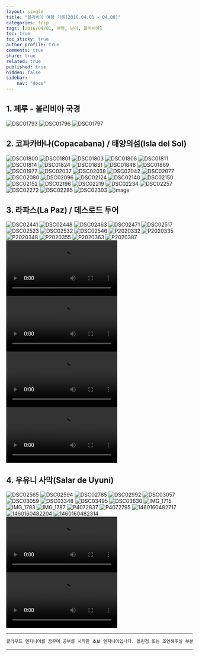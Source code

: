 ```yaml
---
layout: single
title: "볼리비아 여행 기록(2016.04.01 - 04.08)"
categories: trip
tags: [2016/04/01, 여행, 남미, 볼리비아]
toc: true
toc_sticky: true
author_profile: true
comments: true
share: true
related: true
published: true
hidden: false
sidebar: 
    nav: "docs"
---
```


## 1. 페루 - 볼리비아 국경

![DSC01793](https://user-images.githubusercontent.com/124491456/227662545-bf438160-e48c-45e1-90ef-e9b1b75c9571.JPG)
![DSC01796](https://user-images.githubusercontent.com/124491456/227662552-4b3f1311-1ecd-48ff-930d-9fa37c1927c8.JPG)
![DSC01797](https://user-images.githubusercontent.com/124491456/227662609-f0cd02c2-4d28-46bd-8804-0208b44f6370.JPG)

## 2. 코파카바나(Copacabana) / 태양의섬(Isla del Sol)

![DSC01800](https://user-images.githubusercontent.com/124491456/227662623-893dbc31-a992-46f9-ae8c-5f96160b25eb.JPG)
![DSC01801](https://user-images.githubusercontent.com/124491456/227663061-b1897805-68a4-4d56-9080-87fdebafb31a.JPG)
![DSC01803](https://user-images.githubusercontent.com/124491456/227663064-e4d1420e-f093-4e1b-8118-55763aaf01b9.JPG)
![DSC01806](https://user-images.githubusercontent.com/124491456/227663069-aa2d1b63-02be-4928-95c7-5b26471284bd.JPG)
![DSC01811](https://user-images.githubusercontent.com/124491456/227663071-1787141a-47f8-4cff-8c05-fed89b1d2c7e.JPG)
![DSC01814](https://user-images.githubusercontent.com/124491456/227663076-69054274-9afb-4d0f-8b85-cf9d90a294ab.JPG)
![DSC01824](https://user-images.githubusercontent.com/124491456/227663080-1150b1d1-3ebb-48d4-a6ba-c10e9bd98088.JPG)
![DSC01831](https://user-images.githubusercontent.com/124491456/227663139-99c135dd-67f7-414b-a1a0-d82813329c10.JPG)
![DSC01848](https://user-images.githubusercontent.com/124491456/227663146-371d03ac-af82-4ccf-a312-e4cc817d4064.JPG)
![DSC01869](https://user-images.githubusercontent.com/124491456/227663163-97ed9d20-da2b-49b7-8aac-383d778160d0.JPG)
![DSC01977](https://user-images.githubusercontent.com/124491456/227663180-f695a285-207e-456e-9de8-5afc0292734d.JPG)
![DSC02037](https://user-images.githubusercontent.com/124491456/227663193-c1c70a15-6aac-48f4-8985-7002009c1523.JPG)
![DSC02038](https://user-images.githubusercontent.com/124491456/227663199-97363899-522c-4e2e-9862-2c087b235bc8.JPG)
![DSC02042](https://user-images.githubusercontent.com/124491456/227663225-f9daaac1-0eab-4ef5-b515-9db5ac4ad2f6.JPG)
![DSC02077](https://user-images.githubusercontent.com/124491456/227663287-a9ce104d-02d6-496e-9203-9569fac686ff.JPG)
![DSC02080](https://user-images.githubusercontent.com/124491456/227663289-5c69d85d-0bba-4368-99ae-f498c29782a8.JPG)
![DSC02096](https://user-images.githubusercontent.com/124491456/227663290-f43f037b-125b-4a6d-bf90-5ea973368676.JPG)
![DSC02124](https://user-images.githubusercontent.com/124491456/227663296-9cd34a8d-ab6c-463e-be3d-58f992183809.JPG)
![DSC02140](https://user-images.githubusercontent.com/124491456/227663298-d6c39bbc-4347-4125-805f-28d52c7d2a76.JPG)
![DSC02150](https://user-images.githubusercontent.com/124491456/227663311-e5d5374e-b9ed-49b0-b9ca-a40c169211ac.JPG)
![DSC02152](https://user-images.githubusercontent.com/124491456/227663329-01ebafdd-8bed-429e-a2a6-1302300af4ff.JPG)
![DSC02196](https://user-images.githubusercontent.com/124491456/227663352-dfe79621-1415-4a7d-86c1-f3ffda9be8bb.JPG)
![DSC02219](https://user-images.githubusercontent.com/124491456/227663368-3976b0c8-ab00-44cd-97c7-bcb58406d326.JPG)
![DSC02234](https://user-images.githubusercontent.com/124491456/227663373-ba224731-b35d-4b08-9f14-fa9748a68b2f.JPG)
![DSC02257](https://user-images.githubusercontent.com/124491456/227663376-959283f0-7b2b-4f8d-8478-8e37692b0d17.JPG)
![DSC02272](https://user-images.githubusercontent.com/124491456/227663385-d743b150-0c21-45cd-9421-f2bc16dc45b0.JPG)
![DSC02285](https://user-images.githubusercontent.com/124491456/227663387-e9c7fa95-5e39-41aa-9099-c4df9d3aefb2.JPG)
![DSC02303](https://user-images.githubusercontent.com/124491456/227663396-8ddb05a3-f67d-4efc-8b7a-d08cd853be89.JPG)
![image](https://user-images.githubusercontent.com/124491456/227663451-8fe7232c-f2f6-4e5a-993c-8ee076ea986d.png)

## 3. 라파스(La Paz) / 데스로드 투어

![DSC02441](https://user-images.githubusercontent.com/124491456/227663567-18585704-31fd-4f26-954d-474de4312de5.JPG)
![DSC02448](https://user-images.githubusercontent.com/124491456/227663573-df5368fc-420a-4875-8199-78f194adc3aa.JPG)
![DSC02463](https://user-images.githubusercontent.com/124491456/227663575-bf063518-b77f-40b4-9b73-c4977b4d4404.JPG)
![DSC02471](https://user-images.githubusercontent.com/124491456/227663580-e4c5cb28-1366-4679-8e2d-2b1acab49460.JPG)
![DSC02517](https://user-images.githubusercontent.com/124491456/227663594-045dc051-3f48-45c6-8821-cf293c9d14a6.JPG)
![DSC02523](https://user-images.githubusercontent.com/124491456/227663601-15a4fa3a-778e-4c0c-8546-2420dc1faf38.JPG)
![DSC02532](https://user-images.githubusercontent.com/124491456/227663606-93ba767e-66c8-447b-833a-98c17ef03164.JPG)
![DSC02546](https://user-images.githubusercontent.com/124491456/227663614-cc8288f2-ff59-4e63-80fc-a4977a06b468.JPG)
![P2020332](https://user-images.githubusercontent.com/124491456/227663651-e5023f76-83dd-48cf-a716-e5ee403f47d6.JPG)
![P2020335](https://user-images.githubusercontent.com/124491456/227663656-22097537-70e3-4742-adec-039189b55082.JPG)
![P2020348](https://user-images.githubusercontent.com/124491456/227663658-7a4a2a28-f9d7-4acd-abcd-5ae3c6718a2b.JPG)
![P2020355](https://user-images.githubusercontent.com/124491456/227663661-184bd6a3-63d0-4e0f-b0b4-e4409fc85f75.JPG)
![P2020363](https://user-images.githubusercontent.com/124491456/227663690-27c10e4e-a609-43af-ac40-e20cf309aad1.JPG)
![P2020387](https://user-images.githubusercontent.com/124491456/227663713-5998850d-b205-4eb9-b6c9-29437d11e3e8.JPG)
<video src="https://user-images.githubusercontent.com/124491456/227663976-40353d62-4c49-429e-9281-419f30d66439.mp4" controls="controls" style="max-width: 530px;">
</video>
<video src="https://user-images.githubusercontent.com/124491456/227663981-24b7be8d-2fb8-4544-9d7d-47eae1a4eef3.mp4" controls="controls" style="max-width: 530px;">
</video>
<video src="https://user-images.githubusercontent.com/124491456/227664122-0bcd066d-35d5-4f50-a526-385998719f0a.mp4" controls="controls" style="max-width: 530px;">
</video>
<video src="https://user-images.githubusercontent.com/124491456/227664123-3123256b-5db9-445e-aded-5eadfd633647.mp4" controls="controls" style="max-width: 530px;">
</video>

## 4. 우유니 사막(Salar de Uyuni)

![DSC02565](https://user-images.githubusercontent.com/124491456/227664242-07db47c5-ab71-4331-9c1a-607a556e1a6f.JPG)
![DSC02594](https://user-images.githubusercontent.com/124491456/227664251-65e32a5c-0950-4d2e-a886-a4a063794fc1.JPG)
![DSC02785](https://user-images.githubusercontent.com/124491456/227664268-64dd8105-494a-419d-bc61-40bd28cd0414.JPG)
![DSC02992](https://user-images.githubusercontent.com/124491456/227664299-599cbc72-b9e8-4cee-a221-e430c61b82a6.JPG)
![DSC03057](https://user-images.githubusercontent.com/124491456/227664337-6de31f09-cecf-4a14-b04b-e99bbbe6049d.JPG)
![DSC03059](https://user-images.githubusercontent.com/124491456/227664339-1096c6ad-94f3-4e3b-a0cb-c92794c42971.JPG)
![DSC03348](https://user-images.githubusercontent.com/124491456/227664397-ef5c0886-3ef9-467f-9182-09a1f52d2a07.JPG)
![DSC03495](https://user-images.githubusercontent.com/124491456/227664419-1d9e8a35-b4ac-4d04-9c67-465b99a58156.JPG)
![DSC03630](https://user-images.githubusercontent.com/124491456/227664430-34a20d87-722a-48de-af95-184a69935f44.JPG)
![IMG_1715](https://user-images.githubusercontent.com/124491456/227664437-5982af6c-5709-437e-a757-e28784217b9f.JPG)
![IMG_1783](https://user-images.githubusercontent.com/124491456/227664459-f6eef3af-0c64-4fc3-9fb6-4cde2d52352b.JPG)
![IMG_1787](https://user-images.githubusercontent.com/124491456/227664463-ed3d065b-ff2a-4b3f-87dc-507c4cfe0fa5.JPG)
![P4072837](https://user-images.githubusercontent.com/124491456/227664498-70e526cd-4dec-437a-84cb-3eee7ba622b8.JPG)
![P4072795](https://user-images.githubusercontent.com/124491456/227664511-5d0f8952-c207-403d-9b81-edb96d37b46e.JPG)
![1460160482717](https://user-images.githubusercontent.com/124491456/227664659-8b9f8ad8-d781-4b75-ae37-5ff85426a6b2.jpeg)
![1460160482204](https://user-images.githubusercontent.com/124491456/227664667-24bd3946-039e-4137-bb10-076ae21eec56.jpeg)
![1460160482314](https://user-images.githubusercontent.com/124491456/227664675-1ec9d89f-497e-4933-9465-e0b217bf5c18.jpeg)
<video src="https://user-images.githubusercontent.com/124491456/227665555-9fbe5bae-19d8-4639-94a9-0e04a124b40e.mp4" controls="controls" style="max-width: 530px;">
</video>
<video src="https://user-images.githubusercontent.com/124491456/227665557-09d9e7e1-b974-4e54-947a-b4e3340d1b94.mp4" controls="controls" style="max-width: 530px;">
</video>

---

```bash
클라우드 엔지니어를 꿈꾸며 공부를 시작한 초보 엔지니어입니다. 틀린점 또는 조언해주실 부분이 있으시면 친절하게 댓글 부탁드립니다. 방문해 주셔서 감사합니다 :)
```

---
